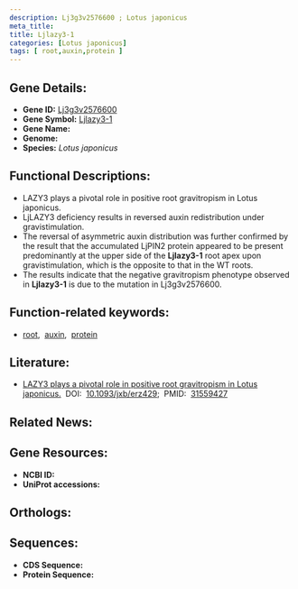 ```yaml
---
description: Lj3g3v2576600 ; Lotus japonicus
meta_title:
title: Ljlazy3-1
categories: [Lotus japonicus]
tags: [ root,auxin,protein ]
---
```


## Gene Details:
- **Gene ID:** [Lj3g3v2576600]()
- **Gene Symbol:** <u>Ljlazy3-1</u>
- **Gene Name:** 
- **Genome:** []()
- **Species:** *Lotus japonicus*

## Functional Descriptions:
   - LAZY3 plays a pivotal role in positive root gravitropism in Lotus japonicus.
   - LjLAZY3 deficiency results in reversed auxin redistribution under gravistimulation.
   - The reversal of asymmetric auxin distribution was further confirmed by the result that the accumulated LjPIN2 protein appeared to be present predominantly at the upper side of the **Ljlazy3-1** root apex upon gravistimulation, which is the opposite to that in the WT roots.
   - The results indicate that the negative gravitropism phenotype observed in **Ljlazy3-1** is due to the mutation in Lj3g3v2576600.

## Function-related keywords:
   - [root](/tags/root/),&nbsp;&nbsp;[auxin](/tags/auxin/),&nbsp;&nbsp;[protein](/tags/protein/)

## Literature:
   - [LAZY3 plays a pivotal role in positive root gravitropism in Lotus japonicus.](https://doi.org/10.1093/jxb/erz429)&nbsp;&nbsp;DOI:&nbsp;&nbsp;[10.1093/jxb/erz429](https://doi.org/10.1093/jxb/erz429);&nbsp;&nbsp;PMID:&nbsp;&nbsp;[31559427](https://pubmed.ncbi.nlm.nih.gov/31559427/)

## Related News:

## Gene Resources:
- **NCBI ID:**  [](https://www.ncbi.nlm.nih.gov/gene/?term=)
- **UniProt accessions:**  [](https://www.uniprot.org/uniprotkb//entry)

## Orthologs:

## Sequences:
- **CDS Sequence:**
- **Protein Sequence:**
